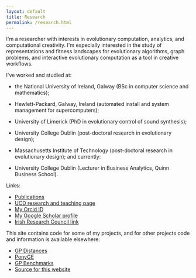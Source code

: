 ```yaml
---
layout: default
title: Research
permalink: /research.html
---
```


I'm a researcher with interests in evolutionary computation,
analytics, and computational creativity. I'm especially interested in
the study of representations and fitness landscapes for evolutionary
algorithms, graph problems, and interactive evolutionary computation
as a tool in creative workflows.

I've worked and studied at:

* the National University of Ireland, Galway (BSc in computer science
and mathematics);

* Hewlett-Packard, Galway, Ireland (automated install and system
management for supercomputers);

* University of Limerick (PhD in evolutionary control of sound
synthesis);

* University College Dublin (post-doctoral research in evolutionary
design);

* Massachusetts Institute of Technology (post-doctoral research in
evolutionary design); and currently:

* University College Dublin (Lecturer in Business Analytics, Quinn
  Business School).

Links:

* [Publications](http://www.skynet.ie/~jmmcd/publications.html)
* [UCD research and teaching page](http://www.ucd.ie/cba/members/jamesmcdermott/)
* [My Orcid ID](http://orcid.org/0000-0002-1402-6995)
* [My Google Scholar profile](https://scholar.google.com/citations?user=nKNOv8oAAAAJ&hl=en)
* [Irish Research Council link](http://www.research.ie/featured-title/evolutionary-art-and-design)

This site contains code for some of my projects, and for other
projects code and information is available elsewhere:

* [GP Distances](https://github.com/jmmcd/GPDistance)
* [PonyGE](http://ponyge.googlecode.com)
* [GP Benchmarks](http://gpbenchmarks.org/)
* [Source for this website](https://github.com/jmmcd/jmmcd.github.com)
